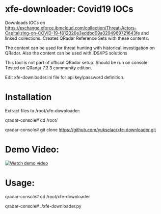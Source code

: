 # xfe-downloader: Covid19 IOCs

Downloads IOCs on https://exchange.xforce.ibmcloud.com/collection/Threat-Actors-Capitalizing-on-COVID-19-f812020e3eddbd09a0294969721643fe and linked collections. Creates QRadar Reference Sets with these contents.

The content can be used for threat hunting with historical investigation on QRadar. Also the content can be used with IDS/IPS solutions

This tool is not part of official QRadar setup. Should be run on console. Tested on QRadar 7.3.3 community edition.

Edit xfe-downloader.ini file for api key/password definition.

# Installation

Extract files to /root/xfe-downloader:

qradar-console# cd /root/

qradar-console# git clone https://github.com/yukselao/xfe-downloader.git

# Demo Video:

[![Watch demo video](https://img.youtube.com/vi/0aZr8TPCLOU/0.jpg)](https://www.youtube.com/watch?v=0aZr8TPCLOU) 


# Usage:

qradar-console# cd /root/xfe-downloader

qradar-console# ./xfe-downloader.py



